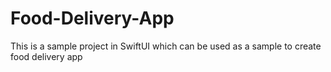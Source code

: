 # Food-Delivery-App
This is a sample project in SwiftUI which can be used as a sample to create food delivery app 

